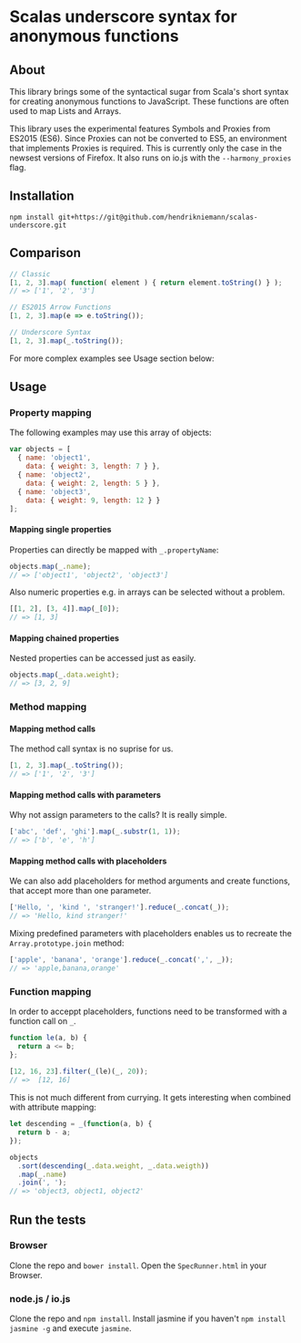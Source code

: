 # Scalas underscore syntax for anonymous functions

## About

This library brings some of the syntactical sugar from Scala's short syntax for creating anonymous functions to JavaScript. These functions are often used to map Lists and Arrays.

This library uses the experimental features Symbols and Proxies from ES2015 (ES6). Since Proxies can not be converted to ES5, an environment that implements Proxies is required. This is currently only the case in the newsest versions of Firefox. It also runs on io.js with the `--harmony_proxies` flag.

## Installation

```
npm install git+https://git@github.com/hendrikniemann/scalas-underscore.git
```

## Comparison

```javascript
// Classic
[1, 2, 3].map( function( element ) { return element.toString() } );
// => ['1', '2', '3']

// ES2015 Arrow Functions
[1, 2, 3].map(e => e.toString());

// Underscore Syntax
[1, 2, 3].map(_.toString());
```

For more complex examples see Usage section below:

## Usage

### Property mapping

The following examples may use this array of objects:

```javascript
var objects = [
  { name: 'object1',
    data: { weight: 3, length: 7 } },
  { name: 'object2',
    data: { weight: 2, length: 5 } },
  { name: 'object3',
    data: { weight: 9, length: 12 } }
];
```

#### Mapping single properties

Properties can directly be mapped with `_.propertyName`:

```javascript
objects.map(_.name);
// => ['object1', 'object2', 'object3']
```

Also numeric properties e.g. in arrays can be selected without a problem.

```javascript
[[1, 2], [3, 4]].map(_[0]);
// => [1, 3]
```

#### Mapping chained properties

Nested properties can be accessed just as easily.

```javascript
objects.map(_.data.weight);
// => [3, 2, 9]
```

### Method mapping

#### Mapping method calls

The method call syntax is no suprise for us.

```javascript
[1, 2, 3].map(_.toString());
// => ['1', '2', '3']
```

#### Mapping method calls with parameters

Why not assign parameters to the calls? It is really simple.

```javascript
['abc', 'def', 'ghi'].map(_.substr(1, 1));
// => ['b', 'e', 'h']
```

#### Mapping method calls with placeholders

We can also add placeholders for method arguments and create functions, that accept more than one parameter.

```javascript
['Hello, ', 'kind ', 'stranger!'].reduce(_.concat(_));
// => 'Hello, kind stranger!'
```

Mixing predefined parameters with placeholders enables us to recreate the `Array.prototype.join` method:

```javascript
['apple', 'banana', 'orange'].reduce(_.concat(',', _));
// => 'apple,banana,orange'
```

### Function mapping

In order to acceppt placeholders, functions need to be transformed with a function call on `_`.

```javascript
function le(a, b) {
  return a <= b;
};
 
[12, 16, 23].filter(_(le)(_, 20));
// =>  [12, 16]
```

This is not much different from currying. It gets interesting when combined with attribute mapping:

```javascript
let descending = _(function(a, b) {
  return b - a;
});

objects
  .sort(descending(_.data.weight, _.data.weigth))
  .map(_.name)
  .join(', ');
// => 'object3, object1, object2'
```

## Run the tests

### Browser

Clone the repo and `bower install`. Open the `SpecRunner.html` in your Browser.

### node.js / io.js

Clone the repo and `npm install`. Install jasmine if you haven't `npm install jasmine -g` and execute `jasmine`.